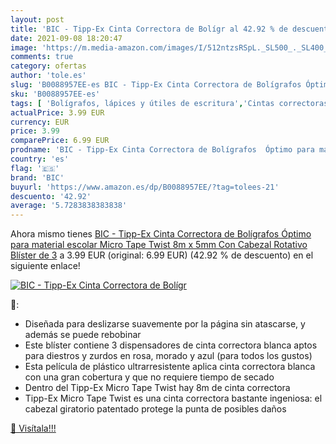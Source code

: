 ```yaml
---
layout: post
title: 'BIC - Tipp-Ex Cinta Correctora de Bolígr al 42.92 % de descuento'
date: 2021-09-08 18:20:47
image: 'https://m.media-amazon.com/images/I/512ntzsRSpL._SL500_._SL400_.jpg'
comments: true
category: ofertas
author: 'tole.es'
slug: 'B0088957EE-es BIC - Tipp-Ex Cinta Correctora de Bolígrafos Óptimo para...'
sku: 'B0088957EE-es'
tags: [ 'Bolígrafos, lápices y útiles de escritura','Cintas correctoras de tinta','Correctores y gomas de borrar','Oficina y papelería','bic','bolígrafos','escolar','material','tipp-ex', ]
actualPrice: 3.99 EUR
currency: EUR
price: 3.99
comparePrice: 6.99 EUR
prodname: 'BIC - Tipp-Ex Cinta Correctora de Bolígrafos  Óptimo para material escolar Micro Tape Twist  8m x 5mm  Con Cabezal Rotativo  Blíster de 3'
country: 'es'
flag: '🇪🇸'
brand: 'BIC'
buyurl: 'https://www.amazon.es/dp/B0088957EE/?tag=tolees-21'
descuento: '42.92'
average: '5.7283838383838'
---
```


Ahora mismo tienes [BIC - Tipp-Ex Cinta Correctora de Bolígrafos  Óptimo para material escolar Micro Tape Twist  8m x 5mm  Con Cabezal Rotativo  Blíster de 3](https://www.amazon.es/dp/B0088957EE/?tag=tolees-21) a 3.99 EUR (original: 6.99 EUR) (42.92 %  de descuento) en el siguiente enlace!

[![BIC - Tipp-Ex Cinta Correctora de Bolígr](https://m.media-amazon.com/images/I/512ntzsRSpL._SL500_._SL400_.jpg)](https://www.amazon.es/dp/B0088957EE/?tag=tolees-21)

🔎:

- Diseñada para deslizarse suavemente por la página sin atascarse, y además se puede rebobinar
- Este blíster contiene 3 dispensadores de cinta correctora blanca aptos para diestros y zurdos en rosa, morado y azul (para todos los gustos)
- Esta película de plástico ultrarresistente aplica cinta correctora blanca con una gran cobertura y que no requiere tiempo de secado
- Dentro del Tipp-Ex Micro Tape Twist hay 8m de cinta correctora
- Tipp-Ex Micro Tape Twist es una cinta correctora bastante ingeniosa: el cabezal giratorio patentado protege la punta de posibles daños

[🛒 Visítala!!!](https://www.amazon.es/dp/B0088957EE/?tag=tolees-21)
